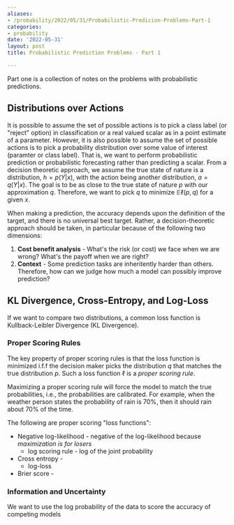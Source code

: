 ```yaml
---
aliases:
- /probability/2022/05/31/Probabilistic-Predicion-Problems-Part-1
categories:
- probability
date: '2022-05-31'
layout: post
title: Probabilistic Prediction Problems - Part 1

---
```


Part one is a collection of notes on the problems with probabilistic predictions.

## Distributions over Actions

It is possible to assume the set of possible actions is to pick a class label (or "reject" option) in classification or a real valued scalar as in a point estimate of a parameter. However, it is also possible to assume the set of possible actions is to pick a probability distribution over some value of interest (paramter or class label). That is, we want to perform probabilistic prediction or probabilistic forecasting rather than predicting a scalar. From a decision theoretic approach, we assume the true state of nature is a distribution, $h = p(Y \vert x)$, with the action being another distribution, $a = q(Y \vert x)$. The goal is to be as close to the true state of nature $p$ with our approximation $q$. Therefore, we want to pick $q$ to minimize $\mathbb{E}\ell(p, q)$ for a given $x$.

When making a prediction, the accuracy depends upon the definition of the target, and there is no universal best target. Rather, a decision-theoretic approach should be taken, in particular because of the following two dimensions:

1. **Cost benefit analysis** - What's the risk (or cost) we face when we are wrong? What's the payoff when we are right?
2. **Context** - Some prediction tasks are inheritently harder than others. Therefore, how can we judge how much a model can possibly improve prediction? 

## KL Divergence, Cross-Entropy, and Log-Loss

If we want to compare two distributions, a common loss function is Kullback-Leibler Divergence (KL Divergence).

### Proper Scoring Rules

The key property of proper scoring rules is that the loss function is minimized i.f.f the decision maker picks the distribution $q$ that matches the true distribution $p$. Such a loss function $\ell$ is a _proper scoring rule_.

Maximizing a proper scoring rule will force the model to match the true probabilities, i.e., the probabilities are calibrated. For example, when the weather person states the probability of rain is $70\%$, then it should rain about $70\%$ of the time. 

The following are proper scoring "loss functions":

- Negative log-likelihood - negative of the log-likelihood because _maximization is for losers_
    - log scoring rule - log of the joint probability
- Cross entropy -
    - log-loss 
- Brier score - 


### Information and Uncertainty

We want to use the log probability of the data to score the accuracy of competing models
